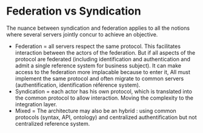 # Federation vs Syndication

The nuance between syndication and federation applies to all the notions where several servers jointly concur to achieve an objective.

* Federation = all servers respect the same protocol. This facilitates interaction between the actors of the federation. But if all aspects of the protocol are federated \(including identification and authentication and admit a single reference system for business subject\). It can make access to the federation more implacable because to enter it,  All must implement the same protocol and often migrate to common servers \(authentification, identification référence system\).
* Syndication = each actor has his own protocol, which is translated into the common protocol to allow interaction. Moving the complexity to the integration layer.
* Mixed = The architecture may also be an hybrid : using common protocols \(syntax, API, ontology\) and centralized authentification  but not centralized reference system.

